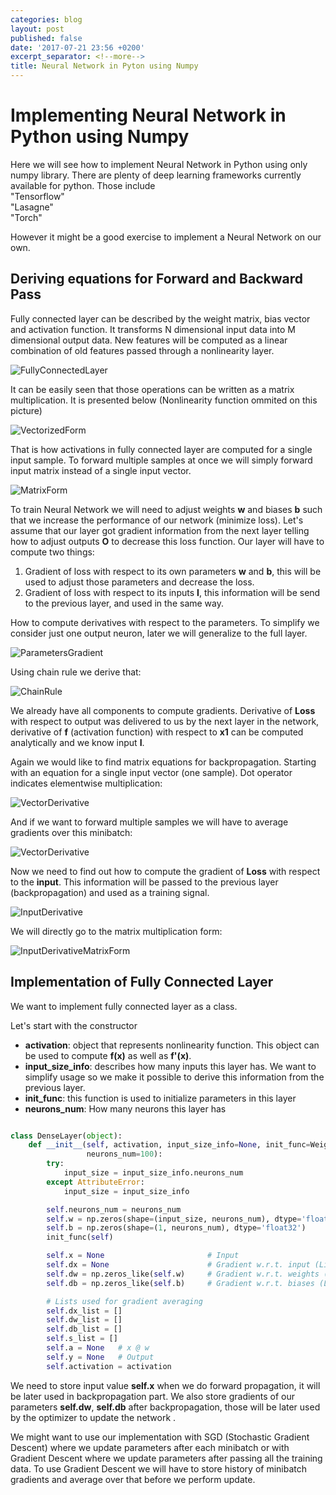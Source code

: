 ```yaml
---
categories: blog
layout: post
published: false
date: '2017-07-21 23:56 +0200'
excerpt_separator: <!--more-->
title: Neural Network in Pyton using Numpy
---
```

# Implementing Neural Network in Python using Numpy

Here we will see how to implement Neural Network in Python using only numpy library. 
There are plenty of deep learning frameworks currently available for python. Those include  
"Tensorflow"  
"Lasagne"  
"Torch"  

However it might be a good exercise to implement a Neural Network on our own.

## Deriving equations for Forward and Backward Pass

Fully connected layer can be described by the weight matrix, bias vector and activation function. It transforms N dimensional input data into M dimensional output data. New features will be computed as a linear combination of old features passed through a nonlinearity layer.

![FullyConnectedLayer](/assets/img/NumpyNeuralNetwork/NNLayer.png)

It can be easily seen that those operations can be written as a matrix multiplication. It is presented below (Nonlinearity function ommited on this picture)

![VectorizedForm](/assets/img/NumpyNeuralNetwork/VectorForm.png)

That is how activations in fully connected layer are computed for a single input sample. To forward multiple samples at once we will simply forward input matrix instead of a single input vector.

![MatrixForm](/assets/img/NumpyNeuralNetwork/MatrixForm.png)

To train Neural Network we will need to adjust weights **w** and biases **b** such that we increase the performance of our network (minimize loss). Let's assume that our layer got gradient information from the next layer telling how to adjust outputs **O** to decrease this loss function. Our layer will have to compute two things:
1. Gradient of loss with respect to its own parameters **w** and **b**, this will be used to adjust those parameters and decrease the loss.
2. Gradient of loss with respect to its inputs **I**, this information will be send to the previous layer, and used in the same way.

How to compute derivatives with respect to the parameters. To simplify we consider just one output neuron, later we will generalize to the full layer.

![ParametersGradient](/assets/img/NumpyNeuralNetwork/NNDerivatives.png)

Using chain rule we derive that:

![ChainRule](/assets/img/NumpyNeuralNetwork/ChainRule.png)

We already have all components to compute gradients. Derivative of **Loss** with respect to output was delivered to us by the next layer in the network, derivative of **f** (activation function) with respect to **x1** can be computed analytically and we know input **I**.

Again we would like to find matrix equations for backpropagation. Starting with an equation for a single input vector (one sample). Dot operator indicates elementwise multiplication:


![VectorDerivative](/assets/img/NumpyNeuralNetwork/DerivativeVectorForm.png)

And if we want to forward multiple samples we will have to average gradients over this minibatch:

![VectorDerivative](/assets/img/NumpyNeuralNetwork/DerivativeMatrixForm.png)

Now we need to find out how to compute the gradient of **Loss** with respect to the **input**. This information will be passed to the previous layer (backpropagation) and used as a training signal.


![InputDerivative](/assets/img/NumpyNeuralNetwork/NNInputDerivatives.png)

We will directly go to the matrix multiplication form:

![InputDerivativeMatrixForm](/assets/img/NumpyNeuralNetwork/NNInputDerivativeMatrixForm.png)


## Implementation of Fully Connected Layer

We want to implement fully connected layer as a class.

Let's start with the constructor 

- **activation**: object that represents nonlinearity function. This object can be used to compute **f(x)** as well as **f'(x)**. 
- **input_size_info**: describes how many inputs this layer has. We want to simplify usage so we make it possible to derive this information from the previous layer.
- **init_func**: this function is used to initialize parameters in this layer
- **neurons_num**: How many neurons this layer has

```python

class DenseLayer(object):
    def __init__(self, activation, input_size_info=None, init_func=WeightInit.xavier_init_gauss,
                 neurons_num=100):
        try:
            input_size = input_size_info.neurons_num
        except AttributeError:
            input_size = input_size_info

        self.neurons_num = neurons_num
        self.w = np.zeros(shape=(input_size, neurons_num), dtype='float32')
        self.b = np.zeros(shape=(1, neurons_num), dtype='float32')
        init_func(self)

        self.x = None                       # Input
        self.dx = None                      # Gradient w.r.t. input (List for data chunks)
        self.dw = np.zeros_like(self.w)     # Gradient w.r.t. weights (List for data chunks)
        self.db = np.zeros_like(self.b)     # Gradient w.r.t. biases (List for data chunks)

        # Lists used for gradient averaging
        self.dx_list = []
        self.dw_list = []
        self.db_list = []
        self.s_list = []
        self.a = None   # x @ w
        self.y = None   # Output
        self.activation = activation

```

We need to store input value **self.x** when we do forward propagation, it will be later used in backpropagation part. We also store gradients of our parameters **self.dw**, **self.db** after backpropagation,  those will be later used by the optimizer to update the network . 

We might want to use our implementation with SGD (Stochastic Gradient Descent) where we update parameters after each minibatch or with Gradient Descent where we update parameters after passing all the training data. To use Gradient Descent we will have to store history of minibatch gradients and average over that before we perform update. 






